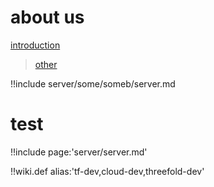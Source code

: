 # about us

[introduction](some/someb/introduction.md)

> [other](server:some/someb/server.md)

!!include server/some/someb/server.md

# test

!!include page:'server/server.md'

!!wiki.def alias:'tf-dev,cloud-dev,threefold-dev'